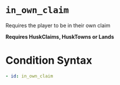 # `in_own_claim`

Requires the player to be in their own claim

**Requires HuskClaims, HuskTowns or Lands**
# Condition Syntax
```yaml
- id: in_own_claim
```
